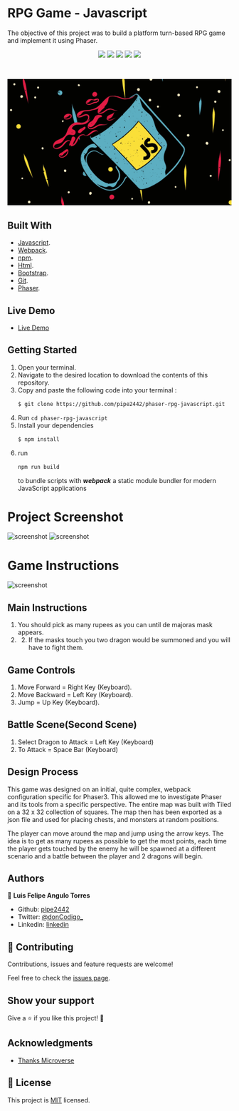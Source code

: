 # RPG Game - Javascript

The objective of this project was to build a platform turn-based RPG game and implement it using Phaser. 

<p align="center">
    <a href="https://img.shields.io/badge/Microverse-blueviolet" alt="Contributors">
        <img src="https://img.shields.io/badge/Microverse-blueviolet" /></a>
    <a href="https://www.javascript.com/" alt="JS">
        <img src="https://img.shields.io/badge/javaScript-ES6-yellow" /></a>
    <a href="https://webpack.js.org//" alt="Webpack">
        <img src="https://img.shields.io/badge/Webpack.js-5.21.2-blue" /></a>
    <a href="https://eslint.org/" alt="Eslint">
        <img src="https://img.shields.io/badge/eslint-6.8.0-red" /></a>
    <a href="https://stylelint.io/" alt="Stylelint">
        <img src="https://img.shields.io/badge/Stylelint-13.3.x-green" /></a>
</p>

<br/>

![screenshot](https://github.com/pipe2442/tictactoe_javascript/blob/feature_tictactoe/assets/images/javascript.png)

## Built With

- [Javascript](https://www.javascript.com/).
- [Webpack](https://webpack.js.org/).
- [npm](https://www.npmjs.com/).
- [Html](https://html.com/).
- [Bootstrap](https://getbootstrap.com/).
- [Git](https://www.w3.org/Style/CSS/Overview.en.html).
- [Phaser](https://phaser.io/).

## Live Demo

- [Live Demo](https://rawcdn.githack.com/pipe2442/phaser-rpg-javascript/feature/complete-game/index.html)

## Getting Started

1. Open your terminal.
2. Navigate to the desired location to download the contents of this repository.
3. Copy and paste the following code into your terminal :
   ```bash
   $ git clone https://github.com/pipe2442/phaser-rpg-javascript.git
   ```
4. Run `cd phaser-rpg-javascript`
5. Install your dependencies 
    ```bash
    $ npm install
    ```
6. run
    ```bash
    npm run build
    ``` 
    to bundle scripts with **_webpack_** a static module bundler for modern JavaScript applications

# Project Screenshot
![screenshot](https://github.com/pipe2442/phaser-rpg-javascript/blob/feature/complete-game/assets/projectscreen.PNG)
![screenshot](https://github.com/pipe2442/phaser-rpg-javascript/blob/feature/complete-game/assets/projectscreen2.PNG)

# Game Instructions
![screenshot](https://github.com/pipe2442/phaser-rpg-javascript/blob/feature/complete-game/assets/gameinstructions.PNG)

## Main Instructions
1. You should pick as many rupees as you can until de majoras mask appears.
2. 2. If the masks touch you two dragon would be summoned and you will have to fight them.

## Game Controls
1. Move Forward = Right Key (Keyboard).
2. Move Backward = Left Key (Keyboard).
3. Jump = Up Key (Keyboard).

## Battle Scene(Second Scene)
1. Select Dragon to Attack = Left Key (Keyboard)
2. To Attack = Space Bar (Keyboard)

## Design Process
This game was designed on an initial, quite complex, webpack configuration specific for Phaser3. This allowed me to investigate Phaser and its tools from a specific perspective. The entire map was built with Tiled on a 32 x 32 collection of squares. The map then has been exported as a json file and used for placing chests, and monsters at random positions.

The player can move around the map and jump using the arrow keys. The idea is to get as many rupees as possible to get the most points, each time the player gets touched by the enemy he will be spawned at a different scenario and a battle between the player and 2 dragons will begin.

## Authors

👤 **Luis Felipe Angulo Torres**

- Github: [pipe2442](https://github.com/pipe2442)
- Twitter: [@donCodigo_](https://twitter.com/donCodigo_)
- Linkedin: [linkedin](https://www.linkedin.com/in/luis-felipe-angulo-torres-95098b139/)

## 🤝 Contributing

Contributions, issues and feature requests are welcome!

Feel free to check the [issues page](https://github.com/pipe2442/weather-app/issues).

## Show your support

Give a ⭐️ if you like this project! 🤝 

## Acknowledgments

- [Thanks Microverse](https://github.com/microverseinc)
  
## 📝 License

This project is [MIT](LICENSE) licensed.
